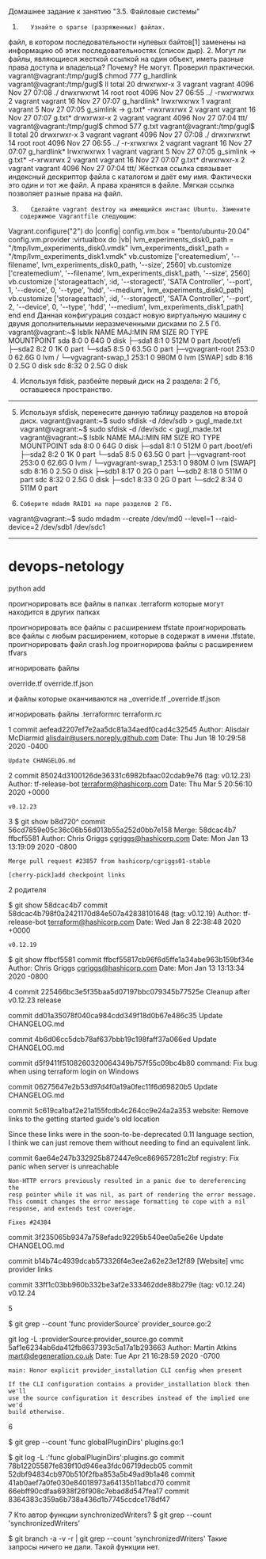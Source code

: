 Домашнее задание к занятию "3.5. Файловые системы"
1.        Узнайте о sparse (разряженных) файлах.
 файл, в котором последовательности нулевых байтов[1] заменены на информацию об этих последовательностях (список дыр).
2.        Могут ли файлы, являющиеся жесткой ссылкой на один объект, иметь разные права доступа и владельца? Почему?
Не могут. Проверил практически. 
vagrant@vagrant:/tmp/gugl$ chmod 777 g_hardlink
vagrant@vagrant:/tmp/gugl$ ll
total 20
drwxrwxr-x  3 vagrant vagrant 4096 Nov 27 07:08 ./
drwxrwxrwt 14 root    root    4096 Nov 27 06:55 ../
-rwxrwxrwx  2 vagrant vagrant   16 Nov 27 07:07 g_hardlink*
lrwxrwxrwx  1 vagrant vagrant    5 Nov 27 07:05 g_simlink -> g.txt*
-rwxrwxrwx  2 vagrant vagrant   16 Nov 27 07:07 g.txt*
drwxrwxr-x  2 vagrant vagrant 4096 Nov 27 07:04 ttt/
vagrant@vagrant:/tmp/gugl$ chmod 577 g.txt
vagrant@vagrant:/tmp/gugl$ ll
total 20
drwxrwxr-x  3 vagrant vagrant 4096 Nov 27 07:08 ./
drwxrwxrwt 14 root    root    4096 Nov 27 06:55 ../
-r-xrwxrwx  2 vagrant vagrant   16 Nov 27 07:07 g_hardlink*
lrwxrwxrwx  1 vagrant vagrant    5 Nov 27 07:05 g_simlink -> g.txt*
-r-xrwxrwx  2 vagrant vagrant   16 Nov 27 07:07 g.txt*
drwxrwxr-x  2 vagrant vagrant 4096 Nov 27 07:04 ttt/
Жёсткая ссылка связывает индексный дескриптор файла с каталогом и даёт ему имя. Фактически это один и тот же файл. А права хранятся в файле. 
Мягкая ссылка позволяет разные права на файл.

3.        Сделайте vagrant destroy на имеющийся инстанс Ubuntu. Замените содержимое Vagrantfile следующим:
 Vagrant.configure("2") do |config|
 config.vm.box = "bento/ubuntu-20.04"
  config.vm.provider :virtualbox do |vb|
  lvm_experiments_disk0_path = "/tmp/lvm_experiments_disk0.vmdk"
  lvm_experiments_disk1_path = "/tmp/lvm_experiments_disk1.vmdk"
vb.customize ['createmedium', '--filename', lvm_experiments_disk0_path, '--size', 2560]
  vb.customize ['createmedium', '--filename', lvm_experiments_disk1_path, '--size', 2560]
  vb.customize ['storageattach', :id, '--storagectl', 'SATA Controller', '--port', 1, '--device', 0, '--type', 'hdd', '--medium', lvm_experiments_disk0_path]
vb.customize ['storageattach', :id, '--storagectl', 'SATA Controller', '--port', 2, '--device', 0, '--type', 'hdd', '--medium', lvm_experiments_disk1_path]
 end
end
Данная конфигурация создаст новую виртуальную машину с двумя дополнительными неразмеченными дисками по 2.5 Гб.
vagrant@vagrant:~$ lsblk
NAME                 MAJ:MIN RM  SIZE RO TYPE MOUNTPOINT
sda                    8:0    0   64G  0 disk 
├─sda1                 8:1    0  512M  0 part /boot/efi
├─sda2                 8:2    0    1K  0 part 
└─sda5                 8:5    0 63.5G  0 part 
  ├─vgvagrant-root   253:0    0 62.6G  0 lvm  /
  └─vgvagrant-swap_1 253:1    0  980M  0 lvm  [SWAP]
sdb                    8:16   0  2.5G  0 disk 
sdc                    8:32   0  2.5G  0 disk 

4. Используя fdisk, разбейте первый диск на 2 раздела: 2 Гб, оставшееся пространство.
****

5. Используя sfdisk, перенесите данную таблицу разделов на второй диск.
vagrant@vagrant:~$ sudo sfdisk -d /dev/sdb > gugl_made.txt
vagrant@vagrant:~$ sudo sfdisk -d /dev/sdc < gugl_made.txt
vagrant@vagrant:~$ lsblk
NAME                 MAJ:MIN RM  SIZE RO TYPE MOUNTPOINT
sda                    8:0    0   64G  0 disk
├─sda1                 8:1    0  512M  0 part /boot/efi
├─sda2                 8:2    0    1K  0 part
└─sda5                 8:5    0 63.5G  0 part
  ├─vgvagrant-root   253:0    0 62.6G  0 lvm  /
  └─vgvagrant-swap_1 253:1    0  980M  0 lvm  [SWAP]
sdb                    8:16   0  2.5G  0 disk
├─sdb1                 8:17   0    2G  0 part
└─sdb2                 8:18   0  511M  0 part
sdc                    8:32   0  2.5G  0 disk
├─sdc1                 8:33   0    2G  0 part
└─sdc2                 8:34   0  511M  0 part

6.     Соберите mdadm RAID1 на паре разделов 2 Гб.
vagrant@vagrant:~$ sudo mdadm --create /dev/md0 --level=1 --raid-device=2 /dev/sdb1 /dev/sdc1
****

# devops-netology
python add

проигнорировать все файлы в папках .terraform которые могут находится в других папках

проигнорировать все файлы с расширением tfstate
проигнорировать все файлы с любым расширением, которые в содержат в имени .tfstate.
проигнорировать файл crash.log
проигнорирова файлы с расширением tfvars

игнорировать файлы

override.tf
override.tf.json


и файлы которые оканчиваются на
_override.tf
_override.tf.json

игнорировать файлы
.terraformrc
terraform.rc

1
commit aefead2207ef7e2aa5dc81a34aedf0cad4c32545
Author: Alisdair McDiarmid <alisdair@users.noreply.github.com>
Date:   Thu Jun 18 10:29:58 2020 -0400

    Update CHANGELOG.md

2
commit 85024d3100126de36331c6982bfaac02cdab9e76 (tag: v0.12.23)
Author: tf-release-bot <terraform@hashicorp.com>
Date:   Thu Mar 5 20:56:10 2020 +0000

    v0.12.23

3
$ git show b8d720^
commit 56cd7859e05c36c06b56d013b55a252d0bb7e158
Merge: 58dcac4b7 ffbcf5581
Author: Chris Griggs <cgriggs@hashicorp.com>
Date:   Mon Jan 13 13:19:09 2020 -0800

    Merge pull request #23857 from hashicorp/cgriggs01-stable

    [cherry-pick]add checkpoint links

2 родителя

$ git show 58dcac4b7
commit 58dcac4b798f0a2421170d84e507a42838101648 (tag: v0.12.19)
Author: tf-release-bot <terraform@hashicorp.com>
Date:   Wed Jan 8 22:38:48 2020 +0000

    v0.12.19

$ git show ffbcf5581
commit ffbcf55817cb96f6d5ffe1a34abe963b159bf34e
Author: Chris Griggs <cgriggs@hashicorp.com>
Date:   Mon Jan 13 13:13:34 2020 -0800


4
commit 225466bc3e5f35baa5d07197bbc079345b77525e
Cleanup after v0.12.23 release

commit dd01a35078f040ca984cdd349f18d0b67e486c35
Update CHANGELOG.md

commit 4b6d06cc5dcb78af637bbb19c198faff37a066ed
Update CHANGELOG.md

commit d5f9411f5108260320064349b757f55c09bc4b80
command: Fix bug when using terraform login on Windows

commit 06275647e2b53d97d4f0a19a0fec11f6d69820b5
Update CHANGELOG.md

commit 5c619ca1baf2e21a155fcdb4c264cc9e24a2a353
website: Remove links to the getting started guide's old location

Since these links were in the soon-to-be-deprecated 0.11 language section, I
think we can just remove them without needing to find an equivalent link.

commit 6ae64e247b332925b872447e9ce869657281c2bf
    registry: Fix panic when server is unreachable

    Non-HTTP errors previously resulted in a panic due to dereferencing the
    resp pointer while it was nil, as part of rendering the error message.
    This commit changes the error message formatting to cope with a nil
    response, and extends test coverage.

    Fixes #24384

commit 3f235065b9347a758efadc92295b540ee0a5e26e
Update CHANGELOG.md


commit b14b74c4939dcab573326f4e3ee2a62e23e12f89
[Website] vmc provider links

commit 33ff1c03bb960b332be3af2e333462dde88b279e (tag: v0.12.24)
v0.12.24



5

$ git grep --count 'func providerSource'
provider_source.go:2


git log -L :providerSource:provider_source.go
commit 5af1e6234ab6da412fb8637393c5a17a1b293663
Author: Martin Atkins <mart@degeneration.co.uk>
Date:   Tue Apr 21 16:28:59 2020 -0700

    main: Honor explicit provider_installation CLI config when present

    If the CLI configuration contains a provider_installation block then we'll
    use the source configuration it describes instead of the implied one we'd
    build otherwise.


6


$ git grep --count 'func globalPluginDirs'
plugins.go:1


$ git log -L :'func globalPluginDirs':plugins.go
commit 78b12205587fe839f10d946ea3fdc06719decb05
commit 52dbf94834cb970b510f2fba853a5b49ad9b1a46
commit 41ab0aef7a0fe030e84018973a64135b11abcd70
commit 66ebff90cdfaa6938f26f908c7ebad8d547fea17
commit 8364383c359a6b738a436d1b7745ccdce178df47

7
Кто автор функции synchronizedWriters?
$ git grep --count 'synchronizedWriters'

$ git branch -a -v -r | git grep --count 'synchronizedWriters'
Такие запросы ничего не дали.
Такой функции нет.









